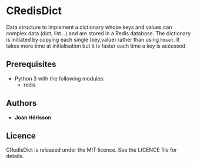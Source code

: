 # CRedisDict

Data structure to implement a dictionary whose keys and values can complex data (dict, list...) and are stored in a Redis database. The dictionary is initiated by copying each single (key,value) rather than using `hmset`. It takes more time at initialisation but it is faster each time a key is accessed.

## Prerequisites

* Python 3 with the following modules:
    * redis


## Authors

* **Joan Hérisson**


## Licence
CRedisDict is released under the MIT licence. See the LICENCE file for details.
